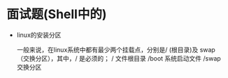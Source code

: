 # 面试题(Shell中的)

- linux的安装分区

	一般来说，在linux系统中都有最少两个挂载点，分别是/ (根目录)及 swap（交换分区），其中，/ 是必须的；
	/ 文件根目录
	/boot 系统启动文件
	/swap 交换分区



